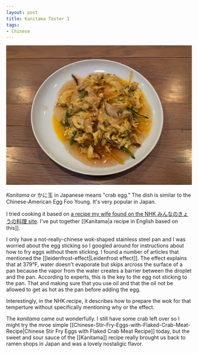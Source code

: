```yaml
---
layout: post
title: Kanitama Tester 1
tags:
- Chinese
---
```

![Kanitama](/images/recipes/0048F96B-1E6E-4057-B4F0-DCE6DEF0E974-2310-0000D2D0C0AAF681/A2A0EEBD-2C59-4FC8-8C87-A393A5880573-2310-0000D2D406094FF0.jpg)

*Kanitama* or かに玉 in Japanese means "crab egg." The dish is similar to the Chinese-American Egg Foo Young. It's very popular in Japan.

I tried cooking it based on [a recipe my wife found on the NHK みんなのきょうの料理 site](https://www.kyounoryouri.jp/recipe/3406_%E3%81%8B%E3%81%AB%E3%81%9F%E3%81%BE.html). I've put together [[Kanitama|a recipe in English based on this]].

I only have a not-really-chinese wok-shaped stainless steel pan and I was worried about the egg sticking so I googled around for instructions about how to fry eggs without them sticking. I found a number of articles that mentioned the [[leidenfrost-effect|Leidenfrost effect]]. The effect explains that at 379°F, water doesn't evaporate but skips arcross the surface of a pan because the vapor from the water creates a barrier between the droplet and the pan. According to experts, this is the key to the egg not sticking to the pan. That and making sure that you use oil and that the oil not be allowed to get as hot as the pan before adding the egg.

Interestingly, in the NHK recipe, it describes how to prepare the wok for that temperture without specifically mentioning why or the effect.

The *kanitama* came out wonderfully. I still have some crab left over so I might try the mroe simple [[Chinese-Stir-Fry-Eggs-with-Flaked-Crab-Meat-Recipe|Chinese Stir Fry Eggs with Flaked Crab Meat Recipe]] today, but the sweet and sour sauce of the [[Kanitama]] recipe really brought us back to ramen shops in Japan and was a lovely nostaligic flavor.

